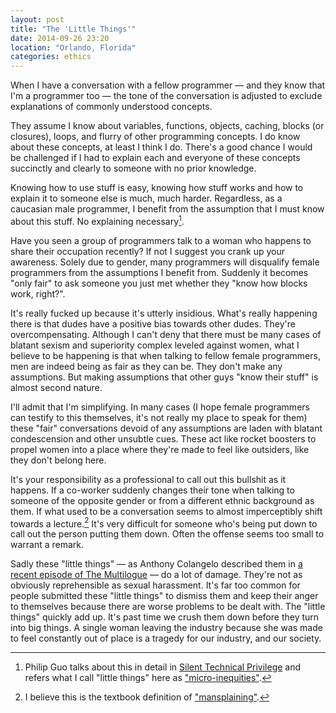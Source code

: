 ```yaml
---
layout: post
title: "The 'Little Things'"
date: 2014-09-26 23:20
location: "Orlando, Florida"
categories: ethics
---
```

When I have a conversation with a fellow programmer — and they know that I'm a programmer too — the tone of the conversation is adjusted to exclude explanations of commonly understood concepts.

They assume I know about variables, functions, objects, caching, blocks (or closures), loops, and flurry of other programming concepts. I do know about these concepts, at least I think I do. There's a good chance I would be challenged if I had to explain each and everyone of these concepts succinctly and clearly to someone with no prior knowledge.

Knowing how to use stuff is easy, knowing how stuff works and how to explain it to someone else is much, much harder. Regardless, as a caucasian male programmer, I benefit from the assumption that I must know about this stuff. No explaining necessary[^1].

Have you seen a group of programmers talk to a woman who happens to share their occupation recently? If not I suggest you crank up your awareness. Solely due to gender, many programmers will disqualify female programmers from the assumptions I benefit from. Suddenly it becomes "only fair" to ask someone you just met whether they "know how blocks work, right?".

It's really fucked up because it's utterly insidious. What's really happening there is that dudes have a positive bias towards other dudes. They're overcompensating. Although I can't deny that there must be many cases of blatant sexism and superiority complex leveled against women, what I believe to be happening is that when talking to fellow female programmers, men are indeed being as fair as they can be. They don't make any assumptions. But making assumptions that other guys "know their stuff" is almost second nature.

I'll admit that I'm simplifying. In many cases (I hope female programmers can testify to this themselves, it's not really my place to speak for them) these "fair" conversations devoid of any assumptions are laden with blatant condescension and other unsubtle cues. These act like rocket boosters to propel women into a place where they're made to feel like outsiders, like they don't belong here.

It's your responsibility as a professional to call out this bullshit as it happens. If a co-worker suddenly changes their tone when talking to someone of the opposite gender or from a different ethnic background as them. If what used to be a conversation seems to almost imperceptibly shift towards a lecture.[^2]  It's very difficult for someone who's being put down to call out the person putting them down. Often the offense seems too small to warrant a remark.

Sadly these "little things"  — as Anthony Colangelo described them in [a recent episode of The Multilogue](http://themultilogue.com/episodes/4663-v0-0-6-groupthink-to-the-max) — do a lot of damage. They're not as obviously reprehensible as sexual harassment. It's far too common for people submitted these "little things" to dismiss them and keep their anger to themselves because there are worse problems to be dealt with. The "little things" quickly add up. It's past time we crush them down before they turn into big things. A single woman leaving the industry because she was made to feel constantly out of place is a tragedy for our industry, and our society.

[^1]: Philip Guo talks about this in detail in [Silent Technical Privilege](http://pgbovine.net/tech-privilege.htm) and refers what I call "little things" here as ["micro-inequities"](http://en.wikipedia.org/wiki/Microinequity).
[^2]: I believe this is the textbook definition of ["mansplaining"](http://en.wikipedia.org/wiki/Mansplaining).
